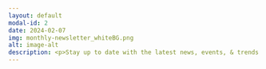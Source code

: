 ```yaml
---
layout: default
modal-id: 2
date: 2024-02-07
img: monthly-newsletter_whiteBG.png
alt: image-alt
description: <p>Stay up to date with the latest news, events, & trends in the Bitcoin mining and energy industries.</p><!-- Contact Section --><style> h1 {text-align: center;} h2 {text-align: center;} h3 {text-align: center;} p {text-align: center;} div {text-align: center;}</style><section id="contact"><div class="container"><div class="row"><div class="col-lg-12 text-center"><h3>Subscribe Here</h3></div></div><div class="row"><div class="col-lg-8 col-lg-offset-0"><form action="https://formspree.io/f/xkndjepy" method="POST" name="sentMessage" id="contactForm" novalidate><div class="row control-group"></div><div class="row control-group"><div class="form-group col-xs-12 floating-label-form-group controls"><label for="email">Email Address</label><input type="email" name="_replyto" class="form-control" placeholder="Email Address" id="email" required data-validation-required-message="Please enter your email address."><p class="help-block text-danger"></p></div></div><div><input type="hidden" name="_subject" value="New submission!"><input type="text" name="_gotcha" style="display:none" /></div></div></div><br><div id="success"></div><div class="row"><div class="form-group col-xs-12"><button type="submit" class="btn btn-success btn-lg">Send</button></div></div></form></div></section></center><p>Click on any month below to fetch the corresponding newsletter.</p><p><a href="https://256foundation.org/newsletters/2402-256foundation-newsletter.pdf"><font color="orange">February 2024</font></a>.</p>  
---
```

